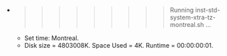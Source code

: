 * >>>>>>>>> Running inst-std-system-xtra-tz-montreal.sh ...
  * Set time: Montreal.
  * Disk size = 4803008K. Space Used = 4K. Runtime = 00:00:00:01.

